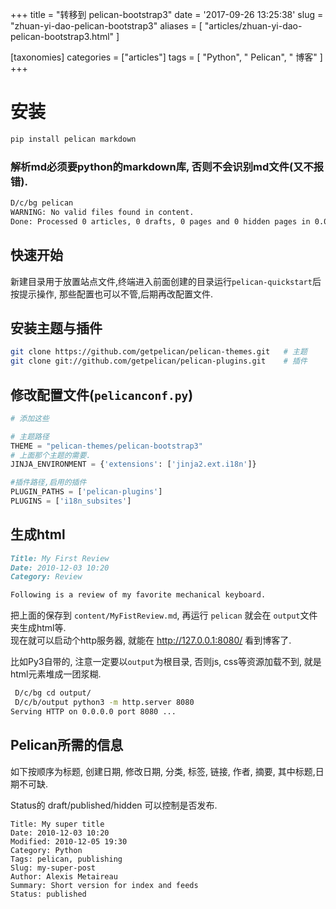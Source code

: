 +++
title = "转移到 pelican-bootstrap3"
date = '2017-09-26 13:25:38'
slug = "zhuan-yi-dao-pelican-bootstrap3"
aliases = [ "articles/zhuan-yi-dao-pelican-bootstrap3.html" ]

[taxonomies]
categories = ["articles"]
tags = [ "Python", " Pelican", " 博客" ]
+++

# 安装
```sh
pip install pelican markdown
```

### 解析md必须要python的markdown库, 否则不会识别md文件(又不报错).
```sh
D/c/bg pelican
WARNING: No valid files found in content.
Done: Processed 0 articles, 0 drafts, 0 pages and 0 hidden pages in 0.05 seconds.
```

## 快速开始  
新建目录用于放置站点文件,终端进入前面创建的目录运行`pelican-quickstart`后按提示操作, 那些配置也可以不管,后期再改配置文件.

## 安装主题与插件
```sh
git clone https://github.com/getpelican/pelican-themes.git   # 主题
git clone git://github.com/getpelican/pelican-plugins.git    # 插件
```
## 修改配置文件(`pelicanconf.py`)
```py
# 添加这些

# 主题路径
THEME = "pelican-themes/pelican-bootstrap3"
# 上面那个主题的需要.
JINJA_ENVIRONMENT = {'extensions': ['jinja2.ext.i18n']}

#插件路径,启用的插件
PLUGIN_PATHS = ['pelican-plugins'] 
PLUGINS = ['i18n_subsites']
```
## 生成html

```markdown
Title: My First Review
Date: 2010-12-03 10:20
Category: Review

Following is a review of my favorite mechanical keyboard.
```
把上面的保存到 `content/MyFistReview.md`, 再运行 `pelican` 就会在 `output`文件夹生成html等.  
现在就可以启动个http服务器, 就能在 http://127.0.0.1:8080/ 看到博客了.

比如Py3自带的, 注意一定要以`output`为根目录, 否则js, css等资源加载不到, 就是html元素堆成一团浆糊.

```sh
 D/c/bg cd output/
 D/c/b/output python3 -m http.server 8080
Serving HTTP on 0.0.0.0 port 8080 ...
```
## Pelican所需的信息

如下按顺序为标题, 创建日期, 修改日期, 分类, 标签, 链接, 作者, 摘要, 其中标题,日期不可缺.  

Status的 draft/published/hidden 可以控制是否发布.
```
Title: My super title
Date: 2010-12-03 10:20
Modified: 2010-12-05 19:30
Category: Python
Tags: pelican, publishing
Slug: my-super-post
Author: Alexis Metaireau
Summary: Short version for index and feeds
Status: published
```
